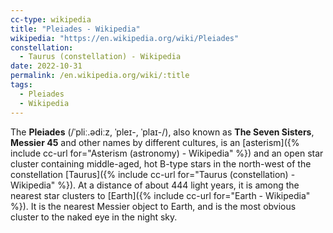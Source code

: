```yaml
---
cc-type: wikipedia
title: "Pleiades - Wikipedia"
wikipedia: "https://en.wikipedia.org/wiki/Pleiades"
constellation:
  - Taurus (constellation) - Wikipedia
date: 2022-10-31
permalink: /en.wikipedia.org/wiki/:title
tags:
  - Pleiades
  - Wikipedia
---
```

The **Pleiades** (/ˈpliː.ədiːz, ˈpleɪ-, ˈplaɪ-/), also known as **The Seven Sisters**, **Messier 45** and other names by different cultures, is an [asterism]({% include cc-url for="Asterism (astronomy) - Wikipedia" %}) and an open star cluster containing middle-aged, hot B-type stars in the north-west of the constellation [Taurus]({% include cc-url for="Taurus (constellation) - Wikipedia" %}). At a distance of about 444 light years, it is among the nearest star clusters to [Earth]({% include cc-url for="Earth - Wikipedia" %}). It is the nearest Messier object to Earth, and is the most obvious cluster to the naked eye in the night sky.